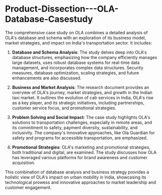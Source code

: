 # Product-Dissection---OLA-Database-Casestudy

The comprehensive case study on OLA combines a detailed analysis of OLA's database and schema with an exploration of its business model, market strategies, and impact on India's transportation sector. It includes:

1.  **Database and Schema Analysis**: The study delves deep into OLA's database structures, emphasizing how the company efficiently manages large datasets, uses robust database systems for real-time data management, and incorporates complex data structures. Security measures, database optimization, scaling strategies, and future enhancements are also discussed.
    
2.  **Business and Market Analysis**: The research document provides an overview of OLA's journey, market strategies, and growth in the Indian taxi market. It outlines the evolution of cab services in India, OLA's rise as a key player, and its strategic initiatives, including partnerships, customer service focus, and promotional strategies.
    
3.  **Problem Solving and Social Impact**: The case study highlights OLA's solutions to transportation challenges, especially in remote areas, and its commitment to safety, payment diversity, sustainability, and inclusivity. The company's innovative approaches, like Ola Guardian for safety and programs for accessible transportation, are emphasized.
    
4.  **Promotional Strategies**: OLA's marketing and promotional strategies, both traditional and digital, are examined. The study discusses how OLA has leveraged various platforms for brand awareness and customer acquisition.
    

This combination of database analysis and business strategy provides a holistic view of OLA's impact on urban mobility in India, showcasing its technological prowess and innovative approaches to market leadership and customer engagement.
